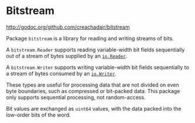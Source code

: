 # Bitstream

http://godoc.org/github.com/creachadair/bitstream

Package `bitstream` is a library for reading and writing streams of bits.

A `bitstream.Reader` supports reading variable-width bit fields sequentially
out of a stream of bytes supplied by an
[`io.Reader`](http://godoc.org/io#Reader).

A `bitstream.Writer` supports writing variable-width bit fields sequentially to
a stream of bytes consumed by an [`io.Writer`](http://godoc.org/io#Writer).

These types are useful for processing data that are not divided on even byte
boundaries, such as compressed or bit-packed data.  This package only supports
sequential processing, not random-access.

Bit values are exchanged as `uint64` values, with the data packed into the
low-order bits of the word.
